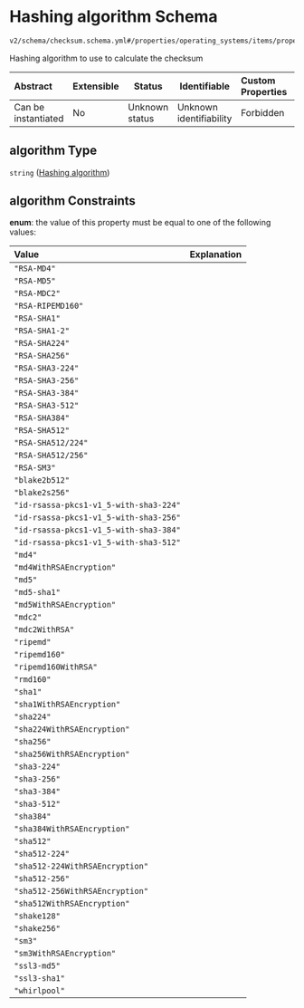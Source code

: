 # Hashing algorithm Schema

```txt
v2/schema/checksum.schema.yml#/properties/operating_systems/items/properties/steps/items/properties/actions/items/oneOf/21/properties/core:manual_download/properties/file/properties/checksum/properties/algorithm
```

Hashing algorithm to use to calculate the checksum


| Abstract            | Extensible | Status         | Identifiable            | Custom Properties | Additional Properties | Access Restrictions | Defined In                                                           |
| :------------------ | ---------- | -------------- | ----------------------- | :---------------- | --------------------- | ------------------- | -------------------------------------------------------------------- |
| Can be instantiated | No         | Unknown status | Unknown identifiability | Forbidden         | Allowed               | none                | [device.schema.json\*](../device.schema.json "open original schema") |

## algorithm Type

`string` ([Hashing algorithm](device-properties-operating-systems-operating-system-properties-steps-step-properties-group-step-action-oneof-coremanual_download-action-properties-coremanual_download-action-properties-file-properties-checksum-properties-hashing-algorithm.md))

## algorithm Constraints

**enum**: the value of this property must be equal to one of the following values:

| Value                                  | Explanation |
| :------------------------------------- | ----------- |
| `"RSA-MD4"`                            |             |
| `"RSA-MD5"`                            |             |
| `"RSA-MDC2"`                           |             |
| `"RSA-RIPEMD160"`                      |             |
| `"RSA-SHA1"`                           |             |
| `"RSA-SHA1-2"`                         |             |
| `"RSA-SHA224"`                         |             |
| `"RSA-SHA256"`                         |             |
| `"RSA-SHA3-224"`                       |             |
| `"RSA-SHA3-256"`                       |             |
| `"RSA-SHA3-384"`                       |             |
| `"RSA-SHA3-512"`                       |             |
| `"RSA-SHA384"`                         |             |
| `"RSA-SHA512"`                         |             |
| `"RSA-SHA512/224"`                     |             |
| `"RSA-SHA512/256"`                     |             |
| `"RSA-SM3"`                            |             |
| `"blake2b512"`                         |             |
| `"blake2s256"`                         |             |
| `"id-rsassa-pkcs1-v1_5-with-sha3-224"` |             |
| `"id-rsassa-pkcs1-v1_5-with-sha3-256"` |             |
| `"id-rsassa-pkcs1-v1_5-with-sha3-384"` |             |
| `"id-rsassa-pkcs1-v1_5-with-sha3-512"` |             |
| `"md4"`                                |             |
| `"md4WithRSAEncryption"`               |             |
| `"md5"`                                |             |
| `"md5-sha1"`                           |             |
| `"md5WithRSAEncryption"`               |             |
| `"mdc2"`                               |             |
| `"mdc2WithRSA"`                        |             |
| `"ripemd"`                             |             |
| `"ripemd160"`                          |             |
| `"ripemd160WithRSA"`                   |             |
| `"rmd160"`                             |             |
| `"sha1"`                               |             |
| `"sha1WithRSAEncryption"`              |             |
| `"sha224"`                             |             |
| `"sha224WithRSAEncryption"`            |             |
| `"sha256"`                             |             |
| `"sha256WithRSAEncryption"`            |             |
| `"sha3-224"`                           |             |
| `"sha3-256"`                           |             |
| `"sha3-384"`                           |             |
| `"sha3-512"`                           |             |
| `"sha384"`                             |             |
| `"sha384WithRSAEncryption"`            |             |
| `"sha512"`                             |             |
| `"sha512-224"`                         |             |
| `"sha512-224WithRSAEncryption"`        |             |
| `"sha512-256"`                         |             |
| `"sha512-256WithRSAEncryption"`        |             |
| `"sha512WithRSAEncryption"`            |             |
| `"shake128"`                           |             |
| `"shake256"`                           |             |
| `"sm3"`                                |             |
| `"sm3WithRSAEncryption"`               |             |
| `"ssl3-md5"`                           |             |
| `"ssl3-sha1"`                          |             |
| `"whirlpool"`                          |             |
